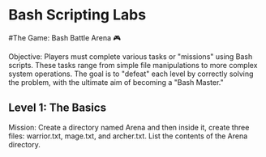# Bash Scripting Labs

#The Game: Bash Battle Arena 🎮

Objective: Players must complete various tasks or "missions" using Bash scripts. These tasks range from simple file manipulations to more complex system operations. The goal is to "defeat" each level by correctly solving the problem, with the ultimate aim of becoming a "Bash Master."

## Level 1: The Basics

Mission: Create a directory named Arena and then inside it, create three files: warrior.txt, mage.txt, and archer.txt. List the contents of the Arena directory.

